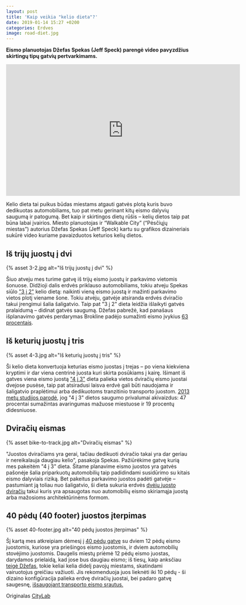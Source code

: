 ```yaml
---
layout: post
title: 'Kaip veikia "kelio dieta"?'
date: 2019-01-14 15:27 +0200
categories: Erdves
image: road-diet.jpg
---
```


**Eismo planuotojas Džefas Spekas (Jeff Speck) parengė video pavyzdžius skirtingų tipų gatvių pertvarkimams.**

<div class="video-container">
    <iframe src="https://player.vimeo.com/video/136672997" width="640" height="360" frameborder="0" allowfullscreen></iframe>
</div>

Kelio dieta tai puikus būdas miestams atgauti gatvės plotą kuris buvo dedikuotas automobiliams, tuo pat metu gerinant kitų eismo dalyvių saugumą ir patogumą. Bet kaip ir skirtingos dietų rūšis – kelių dietos taip pat būna labai įvairios. Miesto planuotojas ir “Walkable City” (“Pėsčiųjų miestas”) autorius Džefas Spekas (Jeff Speck) kartu su grafikos dizaineriais sukūrė video kuriame pavaizduotos keturios kelių dietos.

## Iš trijų juostų į dvi

{% asset 3-2.jpg alt="Iš trijų juostų į dvi" %}

Šiuo atveju mes turime gatvę iš trijų eismo juostų ir parkavimo vietomis šonuose. Didžioji dalis erdvės priklauso automobiliams, tokiu atveju Spekas siūlo <a href="https://vimeo.com/134558699">"3 į 2"</a> kelio dietą: naikinti vieną eismo juostą ir mažinti parkavimo vietos plotį viename šone.
Tokiu atvėju, gatvėje atsiranda erdvės dviračio takui įrengimui šalia šaligatvio. Taip pat "3 į 2" dieta leidžia išlaikyti gatvės pralaidumą – didinat gatvės saugumą. Džefas pabrežė, kad panašaus išplanavimo gatvės perdarymas Brokline padėjo sumažinti eismo įvykius <a href="http://www.nyc.gov/html/dot/html/bicyclists/prospectparkwest.shtml">63 procentais</a>.

## Iš keturių juostų į tris

{% asset 4-3.jpg alt="Iš keturių juostų į tris" %}

Ši kelio dieta konvertuoja keturias eismo juostas į trejas – po viena kiekviena kryptimi ir dar viena centrinė juosta kuri skirta posūkiams į kairę. Išimant iš gatves viena eismo juostą <a href="https://vimeo.com/134558698">"4 į 3"</a> dieta palieka vietos dviračių eismo juostai dvejose pusėse, taip pat atsiradusi laisva erdvė gali būti naudojama ir šaligatvio praplėtimui arba dedikuotoms tranzitinio transporto juostom. <a href="https://www.citylab.com/design/2014/09/so-what-exactly-is-a-road-diet/379975/">2013 metų studijos parodė</a>, jog "4 į 3" dietos saugumo privalumai akivaizdus: 47 procentai sumažintas avaringumas mažuose miestuose ir 19 procentų didesniuose.

## Dviračių eismas

{% asset bike-to-track.jpg alt="Dviračių eismas" %}

"Juostos dviračiams yra gerai, tačiau dedikuoti dviračio takai yra dar geriau ir nereikalauja daugiau kelio", pasakoja Spekas.
Pažiūrėkime gatvę kurią mes pakeitėm "4 į 3" dieta. Šitame planavime eismo juostos yra gatvės pašonėje šalia priparkuotų automobilių taip padidindami susidūrimo su kitais eismo dalyviais riziką. Bet pakeitus parkavimo juostos padėti gatvėje – pastumiant ją toliau nuo šaligatvio, ši dieta sukuria erdvės <a href="https://vimeo.com/134558701">dvėjų juosto dviračių</a> takui kuris yra apsaugotas nuo automobilių eismo skiriamąja juostą arba mažosioms architektūrinėms formom.

## 40 pėdų (40 footer) juostos įterpimas

{% asset 40-footer.jpg alt="40 pėdų juostos įterpimas" %}

Šį kartą mes atkreipiam dėmesį į <a href="https://vimeo.com/134558700">40 pėdų gatvę</a> su dviem 12 pėdų eismo juostomis, kuriose yra priešingos eismo juostomis, ir dviem automobilių stovėjimo juostomis. Daugelis miestų priėmė 12 pėdų eismo juostas, darydamos prielaidą, kad jose bus daugiau eismo; iš tiesų, kaip anksčiau <a href="https://www.citylab.com/design/2014/10/why-12-foot-traffic-lanes-are-disastrous-for-safety-and-must-be-replaced-now/381117/">teigė Džefas</a>, tokie keliai kelia didelį pavojų miestams, skatindami vairuotojus greičiau važiuoti. Jis rekomenduoja juos lieknėti iki 10 pėdų - ši dizaino konfigūracija palieka erdvę dviračių juostai, bei padaro gatvę saugesnę, <a href="https://www.citylab.com/solutions/2015/07/10-foot-traffic-lanes-are-saferand-still-move-plenty-of-cars/399761/">išsaugojant transporto eismo srautus.</a>

<p class="lighter">Originalas <a href="https://www.citylab.com/design/2015/08/a-wonderfully-clear-explanation-of-how-road-diets-work/401951/">CityLab</a></p>
